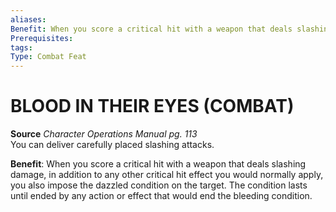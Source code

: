 ```yaml
---
aliases: 
Benefit: When you score a critical hit with a weapon that deals slashing damage, in addition to any other critical hit effect you would normally apply, you also impose the dazzled condition on the target. The condition lasts until ended by any action or effect that would end the bleeding condition.
Prerequisites: 
tags: 
Type: Combat Feat
---
```

# BLOOD IN THEIR EYES (COMBAT)
**Source** _Character Operations Manual pg. 113_  
You can deliver carefully placed slashing attacks.

**Benefit**: When you score a critical hit with a weapon that deals slashing damage, in addition to any other critical hit effect you would normally apply, you also impose the dazzled condition on the target. The condition lasts until ended by any action or effect that would end the bleeding condition.

